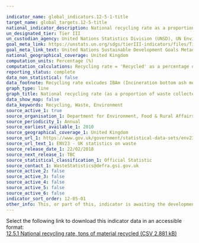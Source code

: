 ```yaml
---

indicator_name: global_indicators.12-5-1-title
target_name: global_targets.12-5-title
national_indicator_description: National recycling rate as a proportion of waste collected
un_designated_tier: Tier III
un_custodian_agency: United Nations Statistics Division (UNSD), UN Environment (UNEP)
goal_meta_link: https://unstats.un.org/sdgs/tierIII-indicators/files/Tier3-12-05-01.pdf
goal_meta_link_text: United Nations Sustainable Development Goals Metadata (PDF 4.0 MB)
national_geographical_coverage: United Kingdom
computation_units: Percentage (%)
computation_calculations: Recycling rate = 'Recycled' as a percentage of 'Arisings', excluding IBAm (Incineration bottom ash metal)
reporting_status: complete
data_non_statistical: false
data_footnote: Recycling rate exlcudes IBAm (Incineration bottom ash metal)
graph_type: line
graph_title: National recycling rate (as a proportion of waste collected)
data_show_map: false
data_keywords: Recycling, Waste, Environment
source_active_1: true
source_organisation_1: Department for Environment, Food & Rural Affairs (DEFRA)
source_periodicity_1: Annual
source_earliest_available_1: 2010
source_geographical_coverage_1: United Kingdom
source_url_1: https://www.gov.uk/government/statistical-data-sets/env23-uk-waste-data-and-management
source_url_text_1: ENV23 - UK statistics on waste
source_release_date_1: 22/02/2018
source_next_release_1: TBC
source_statistical_classification_1: Official Statistic 
source_contact_1: WasteStatistics@defra.gsi.gov.uk
source_active_2: false
source_active_3: false
source_active_4: false
source_active_5: false
source_active_6: false
indicator_sort_order: 12-05-01
other_info: This, or part of this, indicator is awaiting the development of internationally established methodology and standards (classified by the UN as tier 3). Data follows the UN specification for this indicator. This indicator has been identified in collaboration with topic experts.
---
```

Select the following link to download this indicator data in an accessible format:<br>[12.5.1 National recycling rate, tons of material recycled (CSV 2.881 kB)](https://sustainabledevelopment-uk.github.io/sdg-data/en/data/12-5-1.csv)